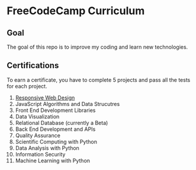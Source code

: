 # FreeCodeCamp Curriculum

## Goal

The goal of this repo is to improve my coding and learn new technologies.

## Certifications

To earn a certificate, you have to complete 5 projects and pass all the tests for each project.

1. [Responsive Web Design](./01-responsive-web-design/README.md)
2. JavaScript Algorithms and Data Strucutres
3. Front End Development Libraries
4. Data Visualization
5. Relational Database (currently a Beta)
6. Back End Development and APIs
7. Quality Assurance
8. Scientific Computing with Python
9. Data Analysis with Python
10. Information Security
11. Machine Learning with Python
